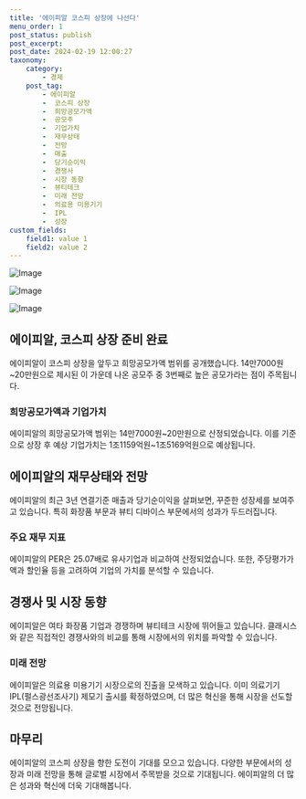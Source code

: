 ```yaml
---
title: '에이피알 코스피 상장에 나선다'
menu_order: 1
post_status: publish
post_excerpt: 
post_date: 2024-02-19 12:00:27
taxonomy:
    category:
        - 경제
    post_tag:
        - 에이피알
        -  코스피 상장
        -  희망공모가액
        -  공모주
        -  기업가치
        -  재무상태
        -  전망
        -  매출
        -  당기순이익
        -  경쟁사
        -  시장 동향
        -  뷰티테크
        -  미래 전망
        -  의료용 미용기기
        -  IPL
        -  성장
custom_fields:
    field1: value 1
    field2: value 2
---
```


![Image](https://imgnews.pstatic.net/image/293/2024/02/12/0000051576_001_20240212110101321.png?type=w647)

![Image](https://imgnews.pstatic.net/image/293/2024/02/12/0000051576_002_20240212110101373.png?type=w647)

![Image](https://imgnews.pstatic.net/image/293/2024/02/12/0000051576_003_20240212110101406.png?type=w647)

## 에이피알, 코스피 상장 준비 완료
에이피알이 코스피 상장을 앞두고 희망공모가액 범위를 공개했습니다. 14만7000원~20만원으로 제시된 이 가운데 나온 공모주 중 3번째로 높은 공모가라는 점이 주목됩니다.
### 희망공모가액과 기업가치
에이피알의 희망공모가액 범위는 14만7000원~20만원으로 산정되었습니다. 이를 기준으로 상장 후 예상 기업가치는 1조1159억원~1조5169억원으로 예상됩니다.
## 에이피알의 재무상태와 전망
에이피알의 최근 3년 연결기준 매출과 당기순이익을 살펴보면, 꾸준한 성장세를 보여주고 있습니다. 특히 화장품 부문과 뷰티 디바이스 부문에서의 성과가 두드러집니다.
### 주요 재무 지표
에이피알의 PER은 25.07배로 유사기업과 비교하여 산정되었습니다. 또한, 주당평가가액과 할인율 등을 고려하여 기업의 가치를 분석할 수 있습니다.
## 경쟁사 및 시장 동향
에이피알은 여타 화장품 기업과 경쟁하며 뷰티테크 시장에 뛰어들고 있습니다. 클래시스와 같은 직접적인 경쟁사와의 비교를 통해 시장에서의 위치를 파악할 수 있습니다.
### 미래 전망
에이피알은 의료용 미용기기 시장으로의 진출을 모색하고 있습니다. 이미 의료기기 IPL(펄스광선조사기) 제모기 출시를 확정하였으며, 더 많은 혁신을 통해 시장을 선도할 것으로 전망됩니다.
## 마무리
에이피알의 코스피 상장을 향한 도전이 기대를 모으고 있습니다. 다양한 부문에서의 성장과 미래 전망을 통해 글로벌 시장에서 주목받을 것으로 기대됩니다. 에이피알의 더 많은 성과와 혁신에 더욱 기대해봅니다.

